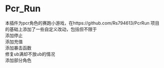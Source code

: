 # Pcr_Run

本插件为pcr角色的赛跑小游戏，在https://github.com/Rs794613/PcrRun 项目的基础上添加了一些自定义改动，包括但不限于  
添加停止  
添加充值  
添加暴击函数  
修复ub满却不放ub的情况  
添加部分角色  

